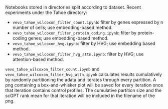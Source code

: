 Notebooks stored in directories split according to dataset.
Recent experiments under the Tahoe directory:
- `vevo_tahoe_wilcoxon_filter_count.ipynb`: filter by genes expressed by n number of cells; use embedding-based method.
- `vevo_tahoe_wilcoxon_filter_protein_coding.ipynb`: filter by protein-coding genes; use embedding-based method.
- `vevo_tahoe_wilcoxon_hvg.ipynb`: filter by HVG; use embedding based method.
- `vevo_tahoe_wilcoxon_filter_hvg_attn.ipynb`: filter by HVG; use attention-based method.

`vevo_tahoe_wilcoxon_filter_count.ipynb` and `vevo_tahoe_wilcoxon_filter_hvg_attn.ipynb` calculates results cumulatively by randomly partitioning the adata and iterates through every partition. A png containing a box-and-whisker plot will be saved for every iteration once that iteration contains control profiles. The cumulative partition size and the scGPT rank mean for that iteration will be included in the filename of the png.